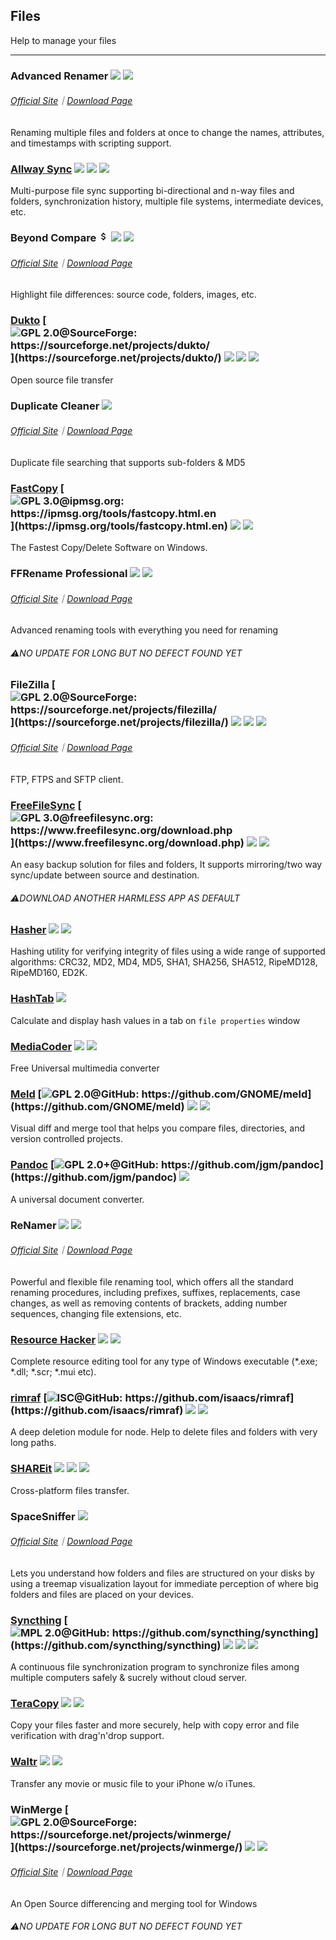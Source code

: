 ## Files

Help to manage your files

---

### Advanced Renamer ![](../assets/earth-globe.png) ![](../assets/usb.png)

###### [Official Site](https://www.advancedrenamer.com/)｜[Download Page](https://www.advancedrenamer.com/download)

Renaming multiple files and folders at once  to change the names, attributes, and timestamps with scripting support.

### [Allway Sync](https://allwaysync.com/)  ![](../assets/earth-globe.png) ![](../assets/usb.png) ![](../assets/multi_platform.png)

Multi-purpose file sync supporting bi-directional and n-way files and folders, synchronization history, multiple file systems, intermediate devices, etc.

### Beyond Compare ![](../assets/money.png) ![](../assets/earth-globe.png) ![](../assets/multi_platform.png)

###### [Official Site](http://www.scootersoftware.com/)｜[Download Page](http://www.scootersoftware.com/download.php)

Highlight file differences: source code, folders, images, etc.

### [Dukto](http://www.msec.it/blog/?page_id=11) [![](../assets/open-source-icon.png "GPL 2.0@SourceForge: https://sourceforge.net/projects/dukto/")](https://sourceforge.net/projects/dukto/) ![](../assets/united-states.png) ![](../assets/usb.png) ![](../assets/multi_platform.png)

Open source file transfer

### Duplicate Cleaner ![](../assets/earth-globe.png)

###### [Official Site](https://www.digitalvolcano.co.uk/duplicatecleaner.html)｜[Download Page](https://www.digitalvolcano.co.uk/dcdownloads.html)

Duplicate file searching that supports sub-folders & MD5

### [FastCopy](https://ipmsg.org/tools/fastcopy.html.en) [![](../assets/open-source-icon.png "GPL 3.0@ipmsg.org: https://ipmsg.org/tools/fastcopy.html.en")](https://ipmsg.org/tools/fastcopy.html.en) ![](../assets/united-states.png) ![](../assets/usb.png)

The Fastest Copy/Delete Software on Windows.

### FFRename Professional ![](../assets/china.png) ![](../assets/usb.png)

###### [Official Site](http://www.ffhome.com/category/works/ffrenamepro)｜[Download Page](http://www.ffhome.com/works/1406.html)

Advanced renaming tools with everything you need for renaming

###### ⚠NO UPDATE FOR LONG BUT NO DEFECT FOUND YET

### FileZilla [![](../assets/open-source-icon.png "GPL 2.0@SourceForge: https://sourceforge.net/projects/filezilla/")](https://sourceforge.net/projects/filezilla/) ![](../assets/earth-globe.png) ![](../assets/usb.png) ![](../assets/multi_platform.png)

###### [Official Site](https://filezilla-project.org/)｜[Download Page](https://filezilla-project.org/download.php?show_all=1)

FTP, FTPS and SFTP client.

### [FreeFileSync](http://www.freefilesync.org/) [![](../assets/open-source-icon.png "GPL 3.0@freefilesync.org: https://www.freefilesync.org/download.php")](https://www.freefilesync.org/download.php) ![](../assets/earth-globe.png) ![](../assets/multi_platform.png)

An easy backup solution for files and folders, It supports mirroring/two way sync/update between source and destination.

###### ⚠️DOWNLOAD ANOTHER HARMLESS APP AS DEFAULT

### [Hasher](http://www.den4b.com/products/hasher) ![](../assets/earth-globe.png) ![](../assets/usb.png)

Hashing utility for verifying integrity of files using a wide range of supported algorithms: CRC32, MD2, MD4, MD5, SHA1, SHA256, SHA512, RipeMD128, RipeMD160, ED2K.

### [HashTab](http://implbits.com/products/hashtab/) ![](../assets/earth-globe.png)

Calculate and display hash values in a tab on `file properties` window

### [MediaCoder](http://mediacoderhq.com/) ![](../assets/china.png) ![](../assets/united-states.png)

Free Universal multimedia converter

### [Meld](http://meldmerge.org/) [![](../assets/open-source-icon.png "GPL 2.0@GitHub: https://github.com/GNOME/meld")](https://github.com/GNOME/meld) ![](../assets/united-states.png) ![](../assets/multi_platform.png)

Visual diff and merge tool that helps you compare files, directories, and version controlled projects.

### [Pandoc](http://pandoc.org/) [![](../assets/open-source-icon.png "GPL 2.0+@GitHub: https://github.com/jgm/pandoc")](https://github.com/jgm/pandoc) ![](../assets/united-states.png)

A universal document converter.

### ReNamer ![](../assets/earth-globe.png) ![](../assets/usb.png)

###### [Official Site](http://www.den4b.com/)｜[Download Page](http://www.den4b.com/products/renamer)

Powerful and flexible file renaming tool, which offers all the standard renaming procedures, including prefixes, suffixes, replacements, case changes, as well as removing contents of brackets, adding number sequences, changing file extensions, etc.

### [Resource Hacker](http://www.angusj.com/resourcehacker/) ![](../assets/united-states.png) ![](../assets/usb.png)

Complete resource editing tool for any type of Windows executable \(\*.exe; \*.dll; \*.scr; \*.mui etc\).

### [rimraf](https://www.npmjs.com/package/rimraf) [![](../assets/open-source-icon.png "ISC@GitHub: https://github.com/isaacs/rimraf")](https://github.com/isaacs/rimraf) ![](../assets/united-states.png) ![](../assets/command-line.png)

A deep deletion module for node. Help to delete files and folders with very long paths.

### [SHAREit](http://www.ushareit.com/) ![](../assets/earth-globe.png) ![](../assets/multi_platform.png) ![](../assets/windows-store.png)

Cross-platform files transfer.

### SpaceSniffer ![](../assets/united-states.png)

###### [Official Site](http://www.uderzo.it/main_products/space_sniffer/index.html)｜[Download Page](http://www.uderzo.it/main_products/space_sniffer/download.html)

Lets you understand how folders and files are structured on your disks by using a treemap visualization layout for immediate perception of where big folders and files are placed on your devices.

### [Syncthing](https://syncthing.net/) [![](../assets/open-source-icon.png "MPL 2.0@GitHub: https://github.com/syncthing/syncthing")](https://github.com/syncthing/syncthing) ![](../assets/earth-globe.png) ![](../assets/usb.png) ![](../assets/multi_platform.png)

A continuous file synchronization program to synchronize files among multiple computers safely & sucrely without cloud server.

### [TeraCopy](http://www.codesector.com/teracopy) ![](../assets/earth-globe.png) ![](../assets/usb.png)

Copy your files faster and more securely, help with copy error and file verification with drag'n'drop support.

### [Waltr](http://softorino.com/waltr/) ![](../assets/earth-globe.png) ![](../assets/multi_platform.png)

Transfer any movie or music file to your iPhone w/o iTunes.

### WinMerge [![](../assets/open-source-icon.png "GPL 2.0@SourceForge: https://sourceforge.net/projects/winmerge/")](https://sourceforge.net/projects/winmerge/) ![](../assets/earth-globe.png) ![](../assets/usb.png)

###### [Official Site](http://winmerge.org/)｜[Download Page](http://winmerge.org/downloads/)

An Open Source differencing and merging tool for Windows

###### ⚠NO UPDATE FOR LONG BUT NO DEFECT FOUND YET
